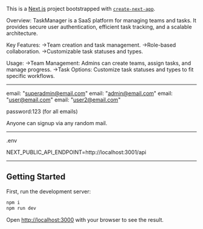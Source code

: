 This is a [Next.js](https://nextjs.org/) project bootstrapped with [`create-next-app`](https://github.com/vercel/next.js/tree/canary/packages/create-next-app).

Overview: TaskManager is a SaaS platform for managing teams and tasks. It provides secure user authentication, efficient task tracking, and a scalable architecture.

Key Features:
->Team creation and task management.
->Role-based collaboration.
->Customizable task statuses and types.

Usage:
->Team Management: Admins can create teams, assign tasks, and manage progress.
->Task Options: Customize task statuses and types to fit specific workflows.

-----------------------------

email: "superadmin@email.com"
email: "admin@email.com"
email: "user@email.com"
email: "user2@email.com"

password:123 (for all emails)

Anyone can signup via any random mail.

-------------------------

.env

NEXT_PUBLIC_API_ENDPOINT=http://localhost:3001/api

--------------------

## Getting Started

First, run the development server:

```bash
npm i
npm run dev
```



Open [http://localhost:3000](http://localhost:3000) with your browser to see the result.
